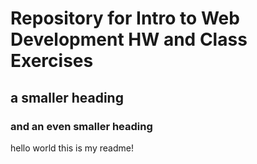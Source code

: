 # Repository for Intro to Web Development HW and Class Exercises

## a smaller heading

### and an even smaller heading

hello world this is my readme!